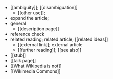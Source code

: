 - [[ambiguity]]; [[disambiguation]]
    - [[other use]];
- expand the article;
- general
    - [[description page]]
- reference check
- related reading; related article; [[related ideas]]
    - [[external link]]; external article
    - [[further reading]]; [[see also]]
- [[stub]]
- [[talk page]]
- [[What Wikipedia is not]]
- [[Wikimedia Commons]]
